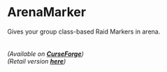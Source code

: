 # ArenaMarker
Gives your group class-based Raid Markers in arena.
<br>
<br>
<br>
<i>(Available on <b><a href="https://www.curseforge.com/wow/addons/arenamarker">CurseForge</a></b>)</i>
<br>
<i> (Retail version <b><a href="https://github.com/RobbieBendick/ArenaMarkerRetail">here</a></b>)</i>
